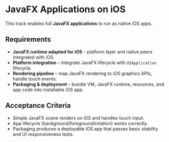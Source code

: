 # JavaFX Applications on iOS

This track enables full **JavaFX applications** to run as native iOS apps.

## Requirements

- **JavaFX runtime adapted for iOS** – platform layer and native peers integrated with iOS.
- **Platform integration** – integrate JavaFX lifecycle with `UIApplication` lifecycle.
- **Rendering pipeline** – map JavaFX rendering to iOS graphics APIs, handle touch events.
- **Packaging & deployment** – bundle VM, JavaFX runtime, resources, and app code into installable iOS app.

## Acceptance Criteria

- Simple JavaFX scene renders on iOS and handles touch input.
- App lifecycle (background/foreground/rotation) works correctly.
- Packaging produces a deployable iOS app that passes basic stability and UI responsiveness tests.
